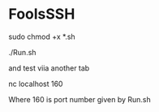 # FoolsSSH

sudo chmod +x *.sh

./Run.sh

and test viia another tab

 nc localhost 160

Where 160 is port number given by Run.sh
